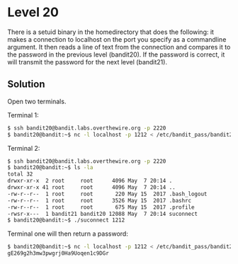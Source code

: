 # Level 20

There is a setuid binary in the homedirectory that does the following: it makes a connection to localhost on the port you specify as a commandline argument. It then reads a line of text from the connection and compares it to the password in the previous level (bandit20). If the password is correct, it will transmit the password for the next level (bandit21).

## Solution

Open two terminals. 

Terminal 1:
```bash
$ ssh bandit20@bandit.labs.overthewire.org -p 2220
$ bandit20@bandit:~$ nc -l localhost -p 1212 < /etc/bandit_pass/bandit20
```

Terminal 2:
```bash
$ ssh bandit20@bandit.labs.overthewire.org -p 2220
$ bandit20@bandit:~$ ls -la
total 32
drwxr-xr-x  2 root     root      4096 May  7 20:14 .
drwxr-xr-x 41 root     root      4096 May  7 20:14 ..
-rw-r--r--  1 root     root       220 May 15  2017 .bash_logout
-rw-r--r--  1 root     root      3526 May 15  2017 .bashrc
-rw-r--r--  1 root     root       675 May 15  2017 .profile
-rwsr-x---  1 bandit21 bandit20 12088 May  7 20:14 suconnect
$ bandit20@bandit:~$ ./suconnect 1212
```

Terminal one will then return a password:
```bash
$ bandit20@bandit:~$ nc -l localhost -p 1212 < /etc/bandit_pass/bandit20
gE269g2h3mw3pwgrj0Ha9Uoqen1c9DGr
```
